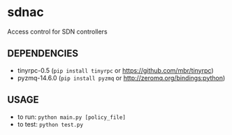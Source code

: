 # sdnac
Access control for SDN controllers


## DEPENDENCIES
- tinyrpc-0.5 (`pip install tinyrpc` or https://github.com/mbr/tinyrpc)
- pyzmq-14.6.0 (`pip install pyzmq` or http://zeromq.org/bindings:python)

## USAGE
- to run: `python main.py [policy_file]`
- to test: `python test.py`

